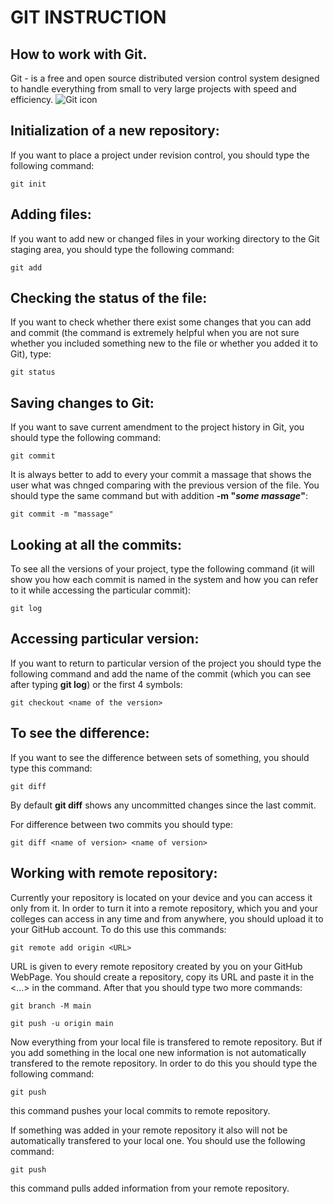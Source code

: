 # GIT INSTRUCTION
## How to work with Git.
Git - is a free and open source distributed version control system designed to handle everything from small to very large projects with speed and efficiency.
![Git icon](git_image.png)
## Initialization of a new repository:
If you want to place a project under revision control, you should type the following command:

    git init

## Adding files:
If you want to add new or changed files in your working directory to the Git staging area, you should type the following command:

    git add

## Checking the status of the file:
If you want to check whether there exist some changes that you can add and commit (the command is extremely helpful when you are not sure whether you included something new to the file or whether you added it to Git), type:

    git status 

## Saving changes to Git:
If you want to save current amendment to the project history in Git, you should type the following command:

    git commit
It is always better to add to every your commit a massage that shows the user what was chnged comparing with the previous version of the file. You should type the same command but with addition  **-m "_some massage_"**:

    git commit -m "massage"

## Looking at all the commits:
To see all the versions of your project, type the following command (it will show you how each commit is named in the system and how you can refer to it while accessing the particular commit):

    git log

## Accessing particular version:
If you want to return to particular version of the project you should type the following command and add the name of the commit (which you can see after typing **git log**) or the first 4 symbols:


    git checkout <name of the version>

## To see the difference:
If you want to see the difference between sets of something, you should type this command:

    git diff
By default **git diff** shows any uncommitted changes since the last commit.

For difference between two commits you should type:

    git diff <name of version> <name of version>

## Working with remote repository:
Currently your repository is located on your device and you can access it only from it. In order to turn it into a remote repository, which you and your colleges can access in any time and from anywhere, you should upload it to your GitHub account. To do this use this commands: 

    git remote add origin <URL>
URL is given to every remote repository created by you on your GitHub WebPage. You should create a repository, copy its URL and paste it in the <...> in the command.
After that you should type two more commands:

    git branch -M main

    git push -u origin main
Now everything from your local file is transfered to remote repository. But if you add something in the local one new information is not automatically transfered to the remote repository. In order to do this you should type the following command:

    git push
this command pushes your local commits to remote repository.

If something was added in your remote repository it also will not be automatically transfered to your local one. You should use the following command:

    git push
this command pulls added information from your remote repository.